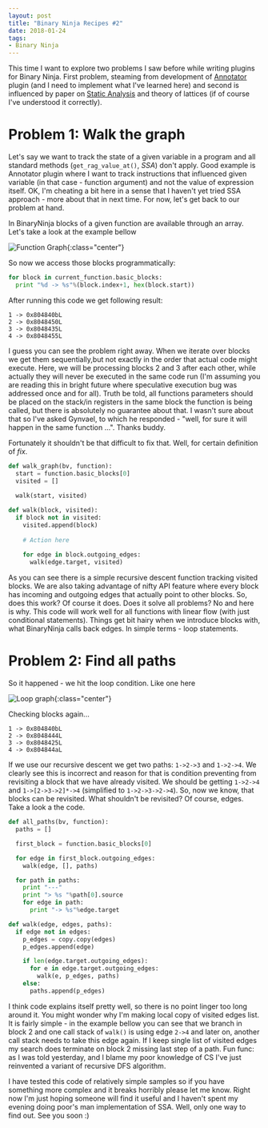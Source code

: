 ```yaml
---
layout: post
title: "Binary Ninja Recipes #2"
date: 2018-01-24
tags:
- Binary Ninja
---
```

This time I want to explore two problems I saw before while writing plugins for Binary Ninja. First problem, steaming from development of [Annotator](https://github.com/carstein/Annotator) plugin (and I need to implement what I've learned here) and second is influenced by paper on [Static Analysis](https://cs.au.dk/~amoeller/spa/spa.pdf) and theory of lattices (if of course I've understood it correctly).

# Problem 1: Walk the graph
Let's say we want to track the state of a given variable in a program and all standard methods (`get_rag_value_at()`, *SSA*) don't apply. Good example is Annotator plugin where I want to track instructions that influenced given variable (in that case - function argument) and not the value of expression itself. OK, I'm cheating a bit here in a sense that I haven't yet tried SSA approach - more about that in next time. For now, let's get back to our problem at hand.

In BinaryNinja blocks of a given function are available through an array. Let's take a look at the example bellow

![Function Graph]({{site.url}}/assets/images/blocks_2.png){:class="center"}

So now we access those blocks programmatically:

```python
for block in current_function.basic_blocks:
  print "%d -> %s"%(block.index+1, hex(block.start))
```

After running this code we get following result:

```
1 -> 0x804840bL
2 -> 0x8048450L
3 -> 0x8048435L
4 -> 0x8048455L
```

I guess you can see the problem right away. When we iterate over blocks we get them sequentially,but not exactly in the order that actual code might execute. Here, we will be processing blocks 2 and 3 after each other, while actually they will never be executed in the same code run (I'm assuming you are reading this in bright future where speculative execution bug was addressed once and for all). Truth be told, all functions parameters should be placed on the stack/in registers in the same block the function is being called, but there is absolutely no guarantee about that. I wasn't sure about that so I've asked Gynvael, to which he responded - "well, for sure it will happen in the same function ...". Thanks buddy.

Fortunately it shouldn't be that difficult to fix that. Well, for certain definition of *fix*.

```python
def walk_graph(bv, function):
  start = function.basic_blocks[0]
  visited = []
  
  walk(start, visited)

def walk(block, visited):
  if block not in visited:
    visited.append(block)
    
    # Action here
    
    for edge in block.outgoing_edges:
      walk(edge.target, visited)
```

As you can see there is a simple recursive descent function tracking visited blocks. We are also taking advantage of nifty API feature where every block has incoming and outgoing edges that actually point to other blocks.
So, does this work? Of course it does. Does it solve all problems? No and here is why. This code will work well for all functions with linear flow (with just conditional statements). Things get bit hairy when we introduce blocks with, what BinaryNinja calls back edges. In simple terms - loop statements.

# Problem 2: Find all paths

So it happened - we hit the loop condition. Like one here

![Loop graph]({{site.url}}/assets/images/blocks_2.png){:class="center"}

Checking blocks again...

```
1 -> 0x804840bL
2 -> 0x8048444L
3 -> 0x8048425L
4 -> 0x804844aL
```

If we use our recursive descent we get two paths: `1->2->3` and `1->2->4`. We clearly see this is incorrect and reason for that is condition preventing from revisiting a block that we have already visited. We should be getting `1->2->4` and `1->[2->3->2]*->4` (simplified to `1->2->3->2->4`). So, now we know, that blocks can be revisited. What shouldn't be revisited? Of course, edges. Take a look a the code.

```python
def all_paths(bv, function):
  paths = []

  first_block = function.basic_blocks[0]

  for edge in first_block.outgoing_edges:
    walk(edge, [], paths)

  for path in paths:
    print "---"
    print "> %s "%path[0].source
    for edge in path:
      print "-> %s"%edge.target

def walk(edge, edges, paths):
  if edge not in edges:
    p_edges = copy.copy(edges)
    p_edges.append(edge)

    if len(edge.target.outgoing_edges):
      for e in edge.target.outgoing_edges:
        walk(e, p_edges, paths)
    else:
      paths.append(p_edges)
```

I think code explains itself pretty well, so there is no point linger too long around it. You might wonder why I'm making local copy of visited edges list. It is fairly simple - in the example bellow you can see that we branch in block 2 and one call stack of `walk()` is using edge `2->4` and later on, another call stack needs to take this edge again. If I keep single list of visited edges my search does terminate on block 2 missing last step of a path. Fun func: as I was told yesterday, and I blame my poor knowledge of CS I've just reinvented a variant of recursive DFS algorithm.

I have tested this code of relatively simple samples so if you have something more complex and it breaks horribly please let me know. Right now I'm just hoping someone will find it useful and I haven't spent my evening doing poor's man implementation of SSA. Well, only one way to find out. See you soon :)